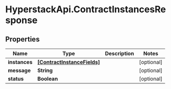 # HyperstackApi.ContractInstancesResponse

## Properties

Name | Type | Description | Notes
------------ | ------------- | ------------- | -------------
**instances** | [**[ContractInstanceFields]**](ContractInstanceFields.md) |  | [optional] 
**message** | **String** |  | [optional] 
**status** | **Boolean** |  | [optional] 


